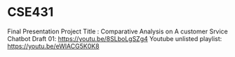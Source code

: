 # CSE431
Final Presentation
Project Title : Comparative Analysis on  A customer Srvice Chatbot 
Draft 01: https://youtu.be/8SLboLgSZg4
Youtube unlisted playlist: https://youtu.be/eWlACG5K0K8
